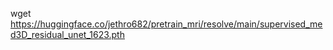 wget https://huggingface.co/jethro682/pretrain_mri/resolve/main/supervised_med3D_residual_unet_1623.pth